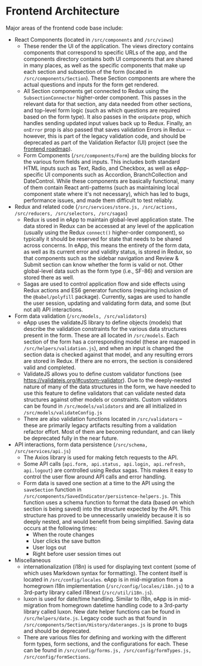 # Frontend Architecture

Major areas of the frontend code base include:

- React Components (located in `/src/components` and `/src/views`)
  - These render the UI of the application. The views directory contains components that correspond to specific URLs of the app, and the components directory contains both UI components that are shared in many places, as well as the specific components that make up each section and subsection of the form (located in `/src/components/Section`). These Section components are where the actual questions and inputs for the form get rendered.
  - All Section components get connected to Redux using the `SubsectionConnector` higher-order component. This passes in the relevant data for that section, any data needed from other sections, and top-level form logic (such as which questions are required based on the form type). It also passes in the `onUpdate` prop, which handles sending updated input values back up to Redux. Finally, an `onError` prop is also passed that saves validation Errors in Redux -- however, this is part of the legacy validation code, and should be deprecated as part of the Validation Refactor (UI) project (see the [frontend roadmap](frontend-roadmap.md)).
  - Form Components (`/src/components/Form`) are the building blocks for the various form fields and inputs. This includes both standard HTML inputs such as Text, Radio, and Checkbox, as well as eApp-specific UI components such as Accordion, BranchCollection and DateControl. While these components are basically functional, many of them contain React anti-patterns (such as maintaining local component state where it's not necessary), which has led to bugs, performance issues, and made them difficult to test reliably.
- Redux and related code (`/src/services/store.js, /src/actions, /src/reducers, /src/selectors, /src/sagas`)
  - Redux is used in eApp to maintain global-level application state. The data stored in Redux can be accessed at any level of the application (usually using the Redux `connect()` higher-order component), so typically it should be reserved for state that needs to be shared across concerns. In eApp, this means the entirety of the form data, as well as its current error and validity status, is stored in Redux, so that components such as the sidebar navigation and Review & Submit section can know whether the form is valid or not. Other global-level data such as the form type (i.e., SF-86) and version are stored there as well.
  - Sagas are used to control application flow and side effects using Redux actions and ES6 generator functions (requiring inclusion of the `@babel/polyfill` package). Currently, sagas are used to handle the user session, updating and validating form data, and some (but not all) API interactions.
- Form data validation (`/src/models, /src/validators`)
  - eApp uses the validateJS library to define objects (models) that describe the validation constraints for the various data structures present in the form. These are all located in `/src/models`. Each section of the form has a corresponding model (these are mapped in `/src/helpers/validation.js`), and when an input is changed the section data is checked against that model, and any resulting errors are stored in Redux. If there are no errors, the section is considered valid and completed.
  - ValidateJS allows you to define custom validator functions (see https://validatejs.org/#custom-validator). Due to the deeply-nested nature of many of the data structures in the form, we have needed to use this feature to define validators that can validate nested data structures against other models or constraints. Custom validators can be found in `/src/models/validators` and are all initialized in `/src/models/validateConfig.js`
  - There are also validation functions located in `/src/validators` – these are primarily legacy artifacts resulting from a validation refactor effort. Most of them are becoming redundant, and can likely be deprecated fully in the near future.
- API interactions, form data persistence (`/src/schema, /src/services/api.js`)
  - The Axios library is used for making fetch requests to the API.
  - Some API calls (`api.form, api.status, api.login, api.refresh, api.logout`) are controlled using Redux sagas. This makes it easy to control the user flow around API calls and error handling.
  - Form data is saved one section at a time to the API using the `saveSection` function in `/src/components/SavedIndicator/persistence-helpers.js`. This function uses a schema function to format the data (based on which section is being saved) into the structure expected by the API. This structure has proved to be unnecessarily unwieldy because it is so deeply nested, and would benefit from being simplified. Saving data occurs at the following times:
    - When the route changes
    - User clicks the save button
    - User logs out
    - Right before user session times out
- Miscellaneous
  - internationalization (i18n) is used for displaying text content (some of which uses Markdown syntax for formatting). The content itself is located in `/src/config/locales`. eApp is in mid-migration from a homegrown i18n implementation (`/src/config/locales/i18n.js`) to a 3rd-party library called i18next (`/src/util/i18n.js`).
  - luxon is used for date/time handling. Similar to i18n, eApp is in mid-migration from homegrown datetime handling code to a 3rd-party library called luxon. New date helper functions can be found in `/src/helpers/date.js`. Legacy code such as that found in `/src/components/Section/History/dateranges.js` is prone to bugs and should be deprecated.
  - There are various files for defining and working with the different form types, form sections, and the configurations for each. These can be found in `/src/config/forms.js, /src/config/formTypes.js, /src/config/formSections`.